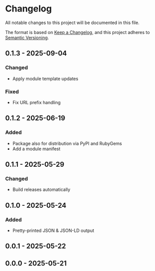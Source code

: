 # Changelog

All notable changes to this project will be documented in this file.

The format is based on [Keep a Changelog](https://keepachangelog.com/en/1.0.0/),
and this project adheres to [Semantic Versioning](https://semver.org/spec/v2.0.0.html).

## 0.1.3 - 2025-09-04

### Changed

- Apply module template updates

### Fixed

- Fix URL prefix handling

## 0.1.2 - 2025-06-19

### Added

- Package also for distribution via PyPI and RubyGems
- Add a module manifest

## 0.1.1 - 2025-05-29

### Changed

- Build releases automatically

## 0.1.0 - 2025-05-24

### Added

- Pretty-printed JSON & JSON-LD output

## 0.0.1 - 2025-05-22

## 0.0.0 - 2025-05-21
